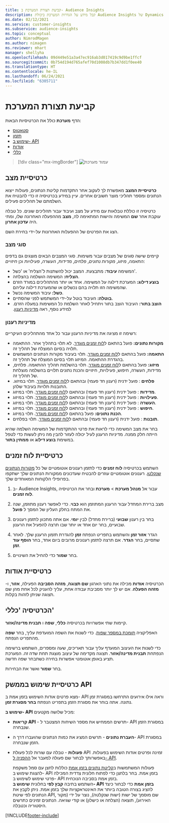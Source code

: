 ```yaml
---
title: קביעת תצורת המערכת ב- Audience Insights
description: קבל מידע על הגדרות המערכת ביכולת Audience Insights של Dynamics 365 Customer Insights.
ms.date: 02/12/2021
ms.service: customer-insights
ms.subservice: audience-insights
ms.topic: conceptual
author: NimrodMagen
ms.author: nimagen
ms.reviewer: mhart
manager: shellyha
ms.openlocfilehash: 09d449e51a3a47ec916ab3d017419c9d9be1ffcf
ms.sourcegitcommit: 0b754d194d765afef70d1008db7b347dd1f0ee40
ms.translationtype: HT
ms.contentlocale: he-IL
ms.lasthandoff: 06/24/2021
ms.locfileid: "6305711"
---
```

# <a name="system-configuration"></a>קביעת תצורת המערכת‫

הדף **מערכת** כולל את הכרטיסיות הבאות:
- [סטאטוס](#status-tab)
- [תזמן](#schedule-tab)
- [שימוש ב- API](#api-usage-tab)
- [אודות](#about-tab)
- [כללי](#general-tab)

> [!div class="mx-imgBorder"]
> ![עמוד מערכת](media/system-tabs.png "דף מערכת")

## <a name="status-tab"></a>כרטיסיית מצב

**כרטיסיית המצב** מאפשרת לך לעקוב אחר התקדמות קליטת הנתונים, פעולות ייצוא הנתונים ומספר תהליכי מוצר חשובים אחרים. עיין במידע בכרטיסיה זו כדי להבטיח את השלמתם של תהליכים פעילים.

כרטיסיה זו כוללת טבלאות עם מידע על מצב ועיבוד עבור תהליכים שונים. כל טבלה עוקבת אחר **שם** המשימה והישות המתאימה לה, **מצב** מההפעלה האחרונה שלו, ומתי היה **‏‫עדכון אחרון‬**.

הצג את הפרטים של ההפעלות האחרונות על-ידי בחירת השם.

### <a name="status-types"></a>סוגי מצב

קיימים שישה סוגים של מצבים עבור משימות. סוגי המצבים הבאים מוצגים גם בדפים *התאמה*, *מיזוג*, *מקורות נתונים*, *פלחים*, *מדידות*, *העשרה*, *פעילויות* וכן *חיזויים*:

- המשימה **עיבוד:** מתבצעת. המצב יכול להשתנות ל'הצליח' או 'כשל'.
- **הצליח:** המשימה הושלמה בהצלחה.
- **בוצע דילוג:** המערכת דילגה על המשימה. אחד או יותר מהתהליכים במורד הזרם שהמשימה הזו תלויה בהם נכשלים או שהמערכת דילגה עליהם.
- **כשל:** עיבוד המשימה נכשל.
- **בוטלה:** העיבוד בוטל על-ידי המשתמש לפני שהסתיים.
- **הוצב בתור:** העיבוד הוצב בתור ויתחיל לאחר השלמת כל המשימות במעלה הזרם. למידע נוסף, ראה [‏‫מדיניות רענון](#refresh-policies).

### <a name="refresh-policies"></a>מדיניות רענון

רשימה זו מציגה את מדיניות הרענון עבור כל אחד מהתהליכים העיקריים:

- **מקורות נתונים:** פועל בהתאם ל[לוח זמנים מוגדר](#schedule-tab). לא תלוי בתהליך אחר. ההתאמה תלויה בסיום המוצלח של תהליך זה.
- **התאמה:** פועל בהתאם ל[לוח זמנים מוגדר](#schedule-tab). תלוי בעיבוד מקורות הנתונים המשמשים בהגדרת ההתאמה. המיזוג תלוי בסיום המוצלח של תהליך זה.
- **מיזוג:** פועל בהתאם ל[לוח זמנים מוגדר](#schedule-tab). תלוי בהשלמת תהליך ההתאמה. פלחים, מדידות, העשרה, חיפוש, פעילויות, חיזויים והכנת נתונים תלויים בהשלמה מוצלחת של תהליך זה.
- **פלחים** : פועל ידנית (רענון חד פעמי) ובהתאם ל[לוח זמנים מוגדר](#schedule-tab). תלוי במיזוג. התובנות תלויות בעיבוד שלהן.
- **מדידות** : פועל ידנית (רענון חד פעמי) ובהתאם ל[לוח זמנים מוגדר](#schedule-tab). תלוי במיזוג.
- **פעילויות** : פועל ידנית (רענון חד פעמי) ובהתאם ל[לוח זמנים מוגדר](#schedule-tab). תלוי במיזוג.
- **העשרה** : פועל ידנית (רענון חד פעמי) ובהתאם ל[לוח זמנים מוגדר](#schedule-tab). תלוי במיזוג.
- **חיפוש** : פועל ידנית (רענון חד פעמי) ובהתאם ל[לוח זמנים מוגדר](#schedule-tab). תלוי במיזוג.
- **הכנת נתונים:** פועל בהתאם ל[לוח זמנים מוגדר](#schedule-tab). תלוי במיזוג.
- **תובנות** : פועל ידנית (רענון חד פעמי) ובהתאם ל[לוח זמנים מוגדר](#schedule-tab). תלוי בפלחים.

בחר את מצב המשימה כדי לראות את פרטי ההתקדמות של המשימה השלמה שהיא הייתה חלק ממנה. מדיניות הרענון לעיל יכולה לעזור להבין מה ניתן לעשות כדי לטפל במשימת **בוצע דילוג** או **ממתין בתור**.

## <a name="schedule-tab"></a>כרטיסיית לוח זמנים

השתמש בכרטיסיה **לוח זמנים** כדי לתזמן רענונים אוטומטיים של כל [מקורות הנתונים שנקלטו](data-sources.md). רענונים אוטומטיים עוזרים להבטיח שעדכונים ממקורות הנתונים שלך ישתקפו בפרופילי הלקוחות המאוחדים שלך.

1. ב- Audience Insights, עבור אל **מנהל מערכת** > **מערכת** ובחר את הכרטיסיה **לוח זמנים**.

2. מצב ברירת המחדל עבור הרענון המתוזמן הוא **כבוי**. כדי לאפשר רענון מתוזמן, שנה את המתח בחלק העליון של המסך ל **פועל**.

3. בחר בין רענון **שבועי** (ברירת מחדל) לבין **יומי**. אם אתה מתכוון לתזמן רענונים שבועיים, בחר יום אחד או יותר שבו תרצה להפעיל את הרענון.

4. הגדר **אזור זמן** והשתמש בתפריט הנפתח **זמן** להגדרת תזמון הרענון שלך. לאחר שתסיים, בחר **הגדר**. אם תרצה לתזמן רענונים מרובים ביום אחד, בחר **הוסף עוד זמן**.

5. בחר **שמור** כדי להחיל את השינויים.

## <a name="about-tab"></a>כרטיסיית אודות

הכרטיסיה **אודות** מכילה את נתוני הארגון **שם תצוגה**, **מזהה הסביבה** הפעילה, **אזור**, ו- **מזהה הפעלה**. אם יש לך יותר מסביבת עבודה אחת, עליך להעניק לכל אחת מהן שם תצוגה שניתן לזהות בקלות.

## <a name="general-tab"></a>הכרטיסיה 'כללי'

קיימות שתי אפשרויות בכרטיסיה **כללי**, **שפה** ו **תבנית מדינה/אזור**.

האפליקציה [תומכת במספר שפות](supported-languages.md). כדי לשנות את השפה המועדפת עליך, בחר **שפה** מהתפריט הנפתח.

כדי לשנות את העיצוב המועדף עליך עבור תאריכים, שעה ומספרים, השתמש ברשימה הנפתחת **תבנית מדינה/אזור**. תצוגה מקדימה של עיצוב מוצגת תחת שדה זה. המערכת תציע באופן אוטומטי אפשרות בחירה כשתבחר שפה חדשה.

בחר **שמור** ואשר את הבחירות.

## <a name="api-usage-tab"></a>כרטיסיית שימוש בממשק API

מצא פרטים אודות השימוש בזמן אמת ב- API וראה אילו אירועים התרחשו במסגרת זמן נתונה. אתה בוחר את מסגרת הזמן בתפריט הנפתח **בחר מסגרת זמן**. 

**שימוש ב- API** מכיל שלושה מקטעים: 
- **קריאות API** - תרשים הממחיש את מספר השיחות המצטבר ל- API במסגרת הזמן שנבחרה.

- **העברת נתונים** - תרשים המציג את כמות הנתונים שהועברו דרך ה- API במסגרת הזמן שנבחרה.

-  **פעולות** - טבלה עם שורות לכל פעולת API זמינה ופרטים אודות השימוש בפעולות. באפשרותך לבחור שם פעולה למעבר אל [ההפניה ל- API](https://developer.ci.ai.dynamics.com/api-details#api=CustomerInsights&operation=Get-all-instances).

   פעולות המשתמשות ב[קליטת נתונים בזמן אמת](real-time-data-ingestion.md) כוללות לחצן עם סמל משקפת להצגת שימוש ב- API בזמן אמת. בחר בלחצן כדי לפתוח חלונית צדדית המכילה פרטי שימוש לשימוש ב- API בזמן אמת בסביבה הנוכחית.   
   השתמש בתיבה **קבץ לפי** בחלונית **שימוש ב- API בזמן אמת** כדי לבחור כיצד להציג בצורה הטובה ביותר את האינטראקציות שלך בזמן אמת. ניתן לקבץ את הנתונים לפי שיטת API, שם מוסמך של ישות (ישות שנקלטה), נוצר על ידי (מקור האירוע), תוצאה (הצלחה או כישלון) או קודי שגיאה. הנתונים זמינים כתרשים היסטוריה וכטבלה.


[!INCLUDE[footer-include](../includes/footer-banner.md)]